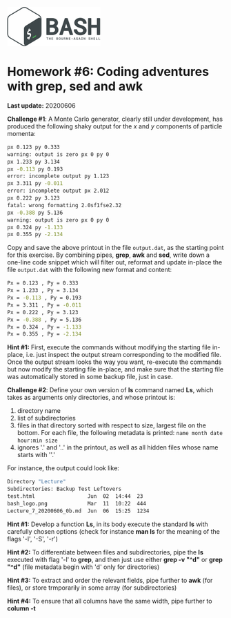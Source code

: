 ![](bash_logo.png)

# Homework #6: Coding adventures with grep, sed and awk

**Last update:** 20200606

**Challenge #1**: A Monte Carlo generator, clearly still under development, has produced the following shaky output for the _x_ and _y_ components of particle momenta:

```bash
px 0.123 py 0.333
warning: output is zero px 0 py 0
px 1.233 py 3.134
px -0.113 py 0.193
error: incomplete output py 1.123
px 3.311 py -0.011
error: incomplete output px 2.012
px 0.222 py 3.123
fatal: wrong formatting 2.0sf1fse2.32
px -0.388 py 5.136
warning: output is zero px 0 py 0
px 0.324 py -1.133
px 0.355 py -2.134
```

Copy and save the above printout in the file ```output.dat```, as the starting point for this exercise. By combining pipes, **grep**, **awk** and **sed**, write down a one-line code snippet which will filter out, reformat and update in-place the file ```output.dat``` with the following new format and content:

```bash
Px = 0.123 , Py = 0.333
Px = 1.233 , Py = 3.134
Px = -0.113 , Py = 0.193
Px = 3.311 , Py = -0.011
Px = 0.222 , Py = 3.123
Px = -0.388 , Py = 5.136
Px = 0.324 , Py = -1.133
Px = 0.355 , Py = -2.134
```

**Hint #1:** First, execute the commands without modifying the starting file in-place, i.e. just inspect the output stream corresponding to the modified file. Once the output stream looks the way you want, re-execute the commands but now modify the starting file in-place, and make sure that the starting file was automatically stored in some backup file, just in case.

**Challenge #2**: Define your own version of **ls** command named **Ls**, which takes as arguments only directories, and whose printout is:

1. directory name
2. list of subdirectories 
3. files in that directory sorted with respect to size, largest file on the bottom. For each file, the following metadata is printed: ```name month date hour:min size```
4. ignores '.' and '..' in the printout, as well as all hidden files whose name starts with ''.' 

For instance, the output could look like:

```bash
Directory "Lecture"
Subdirectories: Backup Test Leftovers 
test.html                 Jun  02  14:44  23
bash_logo.png             Mar  11  10:22  444
Lecture_7_20200606_0b.md  Jun  06  15:25  1234
```

**Hint #1:** Develop a function **Ls**, in its body execute the standard **ls** with carefully chosen options (check for instance **man ls** for the meaning of the flags '-l', '-S', '-r')

**Hint #2:** To differentiate between files and subdirectories, pipe the **ls** executed with flag '-l' to **grep**, and then just use either **grep -v "^d"** or **grep "^d"** (file metadata begin with 'd' only for directories)   

**Hint #3:** To extract and order the relevant fields, pipe further to **awk** (for files), or store trmporarily in some array (for subdirectories) 

**Hint #4:** To ensure that all columns have the same width, pipe further to **column -t** 







